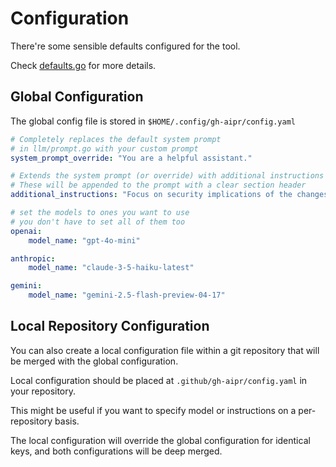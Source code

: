 # Configuration

There're some sensible defaults configured for the tool.

Check [defaults.go](../config/defaults.go) for more details.

## Global Configuration

The global config file is stored in `$HOME/.config/gh-aipr/config.yaml`

```yaml
# Completely replaces the default system prompt
# in llm/prompt.go with your custom prompt
system_prompt_override: "You are a helpful assistant."

# Extends the system prompt (or override) with additional instructions
# These will be appended to the prompt with a clear section header
additional_instructions: "Focus on security implications of the changes."

# set the models to ones you want to use
# you don't have to set all of them too
openai:
    model_name: "gpt-4o-mini"

anthropic:
    model_name: "claude-3-5-haiku-latest"

gemini:
    model_name: "gemini-2.5-flash-preview-04-17"
```

## Local Repository Configuration

You can also create a local configuration file within a git repository that will be merged with the global configuration. 

Local configuration should be placed at `.github/gh-aipr/config.yaml` in your repository.

This might be useful if you want to specify model or instructions on a per-repository basis.

The local configuration will override the global configuration for identical keys, and both configurations will be deep merged.
